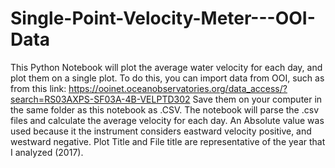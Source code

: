 # Single-Point-Velocity-Meter---OOI-Data
This Python Notebook will plot the average water velocity for each day, and plot them on a single plot. 
To do this, you can import data from OOI, such as from 
this link: https://ooinet.oceanobservatories.org/data_access/?search=RS03AXPS-SF03A-4B-VELPTD302 
Save them on your computer in the same folder as this notebook as .CSV. 
The notebook will parse the .csv files and calculate the average velocity for each day. 
An Absolute value was used because it the instrument considers eastward velocity positive, and westward negative.
Plot Title and File title are representative of the year that I analyzed (2017). 
